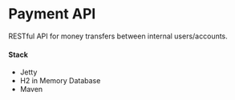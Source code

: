 # Payment API #

RESTful API for money transfers between internal users/accounts.

#### Stack ####
* Jetty
* H2 in Memory Database
* Maven
